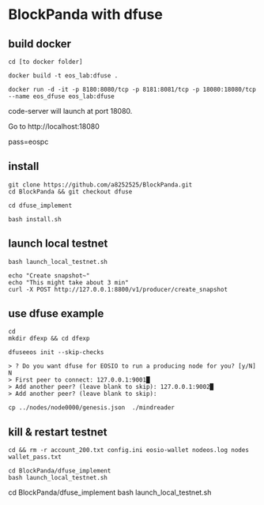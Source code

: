 # BlockPanda with dfuse

## build docker 

```shell=
cd [to docker folder]

docker build -t eos_lab:dfuse .
```  

```shell=
docker run -d -it -p 8180:8080/tcp -p 8181:8081/tcp -p 18080:18080/tcp --name eos_dfuse eos_lab:dfuse
```

code-server will launch at port 18080.

Go to http://localhost:18080

pass=eospc

## install

```shell=
git clone https://github.com/a8252525/BlockPanda.git
cd BlockPanda && git checkout dfuse
```

```shell=
cd dfuse_implement

bash install.sh
```

## launch local testnet

```shell=
bash launch_local_testnet.sh

echo "Create snapshot~"
echo "This might take about 3 min"
curl -X POST http://127.0.0.1:8800/v1/producer/create_snapshot
```

## use dfuse example

```shell=
cd
mkdir dfexp && cd dfexp

dfuseeos init --skip-checks

> ? Do you want dfuse for EOSIO to run a producing node for you? [y/N] N
> First peer to connect: 127.0.0.1:9001█
> Add another peer? (leave blank to skip): 127.0.0.1:9002█
> Add another peer? (leave blank to skip):

cp ../nodes/node0000/genesis.json  ./mindreader
```


## kill & restart testnet

```shell=
cd && rm -r account_200.txt config.ini eosio-wallet nodeos.log nodes wallet_pass.txt

cd BlockPanda/dfuse_implement
bash launch_local_testnet.sh
```
cd BlockPanda/dfuse_implement
bash launch_local_testnet.sh
